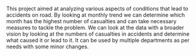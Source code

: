 This project aimed at analyzing various aspects of conditions that lead to accidents on road.
By looking at monthly trend we can determine which month has the highest number of casualties and can take necessary measures to tackle the problem.
We can look at the data with a broader vision by looking at the numbers of casualties in accidents and determine what caused it or lead to it.
It can be used by multiple departments as per needs with some minor changes.
